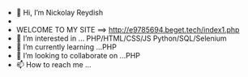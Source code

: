 - 👋 Hi, I’m Nickolay Reydish
- 
- WELCOME TO MY SITE ==> http://e9785694.beget.tech/index1.php
- 👀 I’m interested in ... PHP/HTML/CSS/JS  Python/SQL/Selenium
- 🌱 I’m currently learning ...PHP
- 💞️ I’m looking to collaborate on ...PHP
- 📫 How to reach me ...



<!---
jokerciker/jokerciker is a ✨ special ✨ repository because its `README.md` (this file) appears on your GitHub profile.
You can click the Preview link to take a look at your changes.
--->
